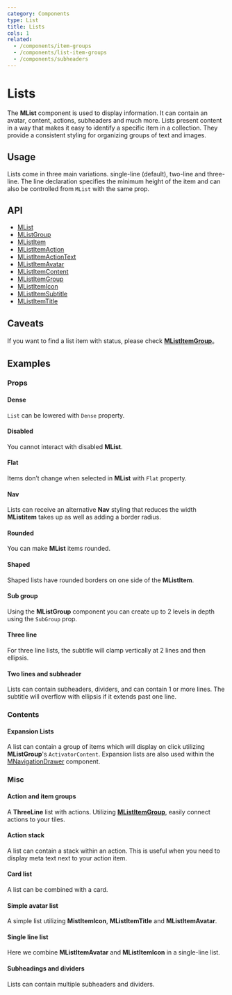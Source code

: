 ```yaml
---
category: Components
type: List
title: Lists
cols: 1
related:
  - /components/item-groups
  - /components/list-item-groups
  - /components/subheaders
---
```


# Lists

The **MList** component is used to display information. It can contain an avatar, content, actions, subheaders and much
more. Lists present content in a way that makes it easy to identify a specific item in a collection. They provide a
consistent styling for organizing groups of text and images.

## Usage

Lists come in three main variations. single-line (default), two-line and three-line. The line declaration specifies the
minimum height of the item and can also be controlled from `MList` with the same prop.

<lists-usage></lists-usage>

## API

- [MList](/api/MList)
- [MListGroup](/api/MListGroup)
- [MListItem](/api/MListItem)
- [MListItemAction](/api/MListItemAction)
- [MListItemActionText](/api/MListItemActionText)
- [MListItemAvatar](/api/MListItemAvatar)
- [MListItemContent](/api/MListItemContent)
- [MListItemGroup](/api/MListItemGroup)
- [MListItemIcon](/api/MListItemIcon)
- [MListItemSubtitle](/api/MListItemSubtitle)
- [MListItemTitle](/api/MListItemTitle)

## Caveats

<!--alert:info-->
If you want to find a list item with status, please check [**MListItemGroup**](/components/list-item-groups)。

## Examples

### Props

#### Dense

`List` can be lowered with `Dense` property.

<example file="" />

#### Disabled

You cannot interact with disabled **MList**.

<example file="" />

#### Flat

Items don’t change when selected in **MList** with `Flat` property.

<example file="" />

#### Nav

Lists can receive an alternative **Nav** styling that reduces the width **MListitem** takes up as well as adding a border
radius.

<example file="" />

#### Rounded

You can make **MList** items rounded.

<example file="" />

#### Shaped

Shaped lists have rounded borders on one side of the **MListItem**.

<example file="" />

#### Sub group

Using the **MListGroup** component you can create up to 2 levels in depth using the `SubGroup` prop.

<example file="" />

#### Three line

For three line lists, the subtitle will clamp vertically at 2 lines and then ellipsis.

<example file="" />

#### Two lines and subheader

Lists can contain subheaders, dividers, and can contain 1 or more lines. The subtitle will overflow with ellipsis if it extends past one line.

<example file="" />

### Contents

#### Expansion Lists

A list can contain a group of items which will display on click utilizing **MListGroup**'s `ActivatorContent`. Expansion
lists are also used within the [MNavigationDrawer](/components/navigation-drawers) component.

<example file="" />

### Misc

#### Action and item groups

A **ThreeLine** list with actions. Utilizing [**MListItemGroup**](/components/list-item-groups), easily connect actions to your tiles.

<example file="" />

#### Action stack

A list can contain a stack within an action. This is useful when you need to display meta text next to your action item.

<example file="" />

#### Card list

A list can be combined with a card.

<example file="" />

#### Simple avatar list

A simple list utilizing **MistItemIcon**, **MListItemTitle** and **MListItemAvatar**.

<example file="" />

#### Single line list

Here we combine **MListItemAvatar** and **MListItemIcon** in a single-line list.

<example file="" />

#### Subheadings and dividers

Lists can contain multiple subheaders and dividers.

<example file="" />